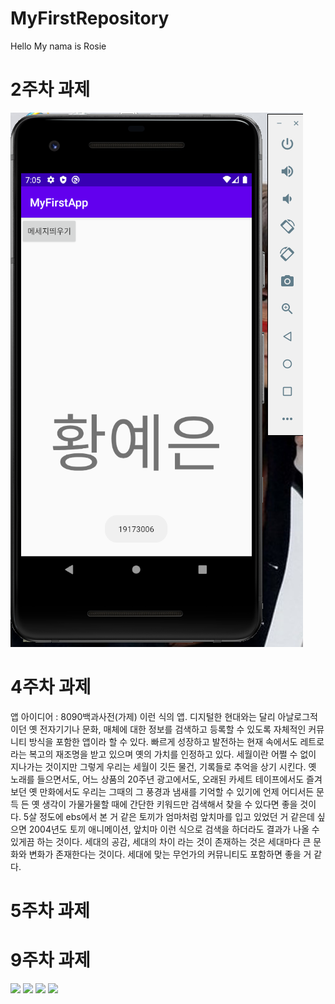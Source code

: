 # MyFirstRepository
Hello My nama is Rosie
# 2주차 과제
<img width="" height="" src="./png/2week.png"></img>
# 4주차 과제
앱 아이디어 : 8090백과사전(가제) 이런 식의 앱. 디지털한 현대와는 달리 아날로그적이던 옛 전자기기나 문화, 매체에 대한 정보를 검색하고 등록할 수 있도록 자체적인 커뮤니티 방식을 포함한 앱이라 할 수 있다. 빠르게 성장하고 발전하는 현재 속에서도 레트로 라는 복고의 재조명을 받고 있으며 옛의 가치를 인정하고 있다. 세월이란 어쩔 수 없이 지나가는 것이지만 그렇게 우리는 세월이 깃든 물건, 기록들로 추억을 상기 시킨다. 옛 노래를 들으면서도, 어느 상품의 20주년 광고에서도, 오래된 카세트 테이프에서도 즐겨보던 옛 만화에서도 우리는 그때의 그 풍경과 냄새를 기억할 수 있기에 언제 어디서든 문득 든 옛 생각이 가물가물할 때에 간단한 키워드만 검색해서 찾을 수 있다면 좋을 것이다. 5살 정도에 ebs에서 본 거 같은 토끼가 엄마처럼 앞치마를 입고 있었던 거 같은데 싶으면 2004년도 토끼 애니메이션, 앞치마 이런 식으로 검색을 하더라도 결과가 나올 수 있게끔 하는 것이다. 세대의 공감, 세대의 차이 라는 것이 존재하는 것은 세대마다 큰 문화와 변화가 존재한다는 것이다. 세대에 맞는 무언가의 커뮤니티도 포함하면 좋을 거 같다.   
# 5주차 과제
# 9주차 과제
<img src="https://raw.githubusercontent.com/rosie99999/MyFirstRepository/d6ec1b6754eff780feb157eef2b6fc6e4e882cb9/png/%EA%B0%80.PNG"></img>
<img src="https://raw.githubusercontent.com/rosie99999/MyFirstRepository/d6ec1b6754eff780feb157eef2b6fc6e4e882cb9/png/%EB%82%98.PNG"></img>
<img src="https://raw.githubusercontent.com/rosie99999/MyFirstRepository/d6ec1b6754eff780feb157eef2b6fc6e4e882cb9/png/%EB%8B%A4.PNG"></img>
<img src="https://raw.githubusercontent.com/rosie99999/MyFirstRepository/d6ec1b6754eff780feb157eef2b6fc6e4e882cb9/png/%EB%9D%BC.PNG"></img>
